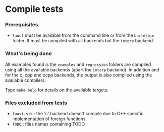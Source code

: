 
# Compile tests

### Prerequisites
- `faust` must be available from the command line or from the `build/bin` folder. It must be compiled with all backends but the `interp` backend.

### What's being done
All examples found is the `examples` and `regression` folders are compiled using all the available backends (apart the `interp` backend). In addition and for the c, cpp and ocpp backends, the output is also compiled using the available compilers.


Type `make help` for details on the available targets.


### Files excluded from tests

- `faust-stk` : the 'c' backend doesn't compile due to C++ specific implementation of foreign functions.
- `TODO` : files names containing TODO
